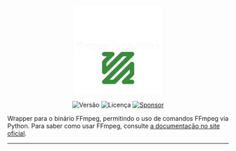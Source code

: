 
<div align="center">
    <img src="assets/ffmpeg-for-python-logo.png" alt="ffmpeg-for-python-logo" width="200"/>



![Versão](https://img.shields.io/badge/version-0.3.4-orange)
![Licença](https://img.shields.io/badge/license-MIT-orange)
[![Sponsor](https://img.shields.io/badge/💲Donate-yellow)](https://apoia.se/paulocesar-dev404)

</div>

Wrapper para o binário FFmpeg, permitindo o uso de comandos FFmpeg via Python. Para saber como usar FFmpeg, consulte [a documentação no site oficial](https://ffmpeg.org/ffmpeg.html).

---
